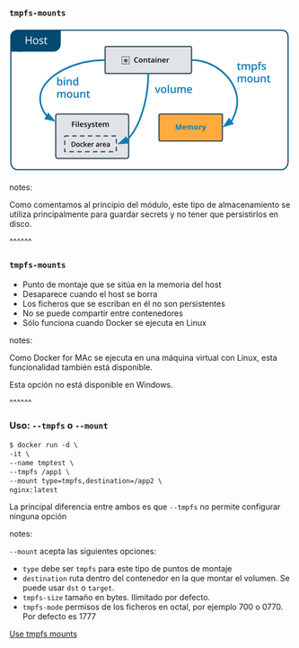 ### `tmpfs-mounts`

![tmpfs-mounts](../../images/types-of-mounts-tmpfs.png)<!-- .element: class="plain"-->


notes:

Como comentamos al principio del módulo, este tipo de almacenamiento se utiliza 
principalmente para guardar secrets y no tener que persistirlos en disco.

^^^^^^

### `tmpfs-mounts`

* Punto de montaje que se sitúa en la memoria del host
* Desaparece cuando el host se borra
* Los ficheros que se escriban en él no son persistentes
* No se puede compartir entre contenedores
* Sólo funciona cuando Docker se ejecuta en Linux

notes:

Como Docker for MAc se ejecuta en una máquina virtual con Linux, esta funcionalidad
también está disponible.

Esta opción no está disponible en Windows.

^^^^^^

### Uso: `--tmpfs` o `--mount`

```shell
$ docker run -d \
-it \
--name tmptest \
--tmpfs /app1 \
--mount type=tmpfs,destination=/app2 \
nginx:latest
```

La principal diferencia entre ambos es que `--tmpfs` no permite configurar ninguna opción

notes:

`--mount` acepta las siguientes opciones:

* `type` debe ser `tmpfs` para este tipo de puntos de montaje
* `destination` ruta dentro del contenedor en la que montar el volumen. Se puede usar `dst` o
  `target`.
* `tmpfs-size` tamaño en bytes. Ilimitado por defecto.
* `tmpfs-mode` permisos de los ficheros en octal, por ejemplo 700 o 0770. 
  Por defecto es 1777

[Use tmpfs mounts](https://docs.docker.com/storage/tmpfs/)